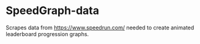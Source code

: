 # SpeedGraph-data
Scrapes data from https://www.speedrun.com/ needed to create animated leaderboard progression graphs.
